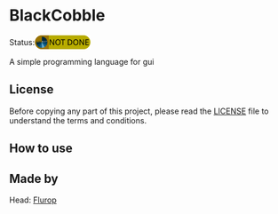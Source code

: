# BlackCobble

<div style="display: flex; align-items: center;">
Status: <img alt="Status" src="./projectData/status.png" width="100" height="25">
</div>

A simple programming language for gui

## License

Before copying any part of this project, please read the [LICENSE](./LICENSE) file to understand the terms and conditions.

## How to use

## Made by

Head: [Flurop](https://github.com/Flurop)